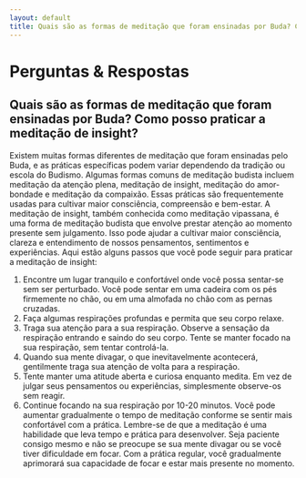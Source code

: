 ```yaml
---
layout: default
title: Quais são as formas de meditação que foram ensinadas por Buda? Como posso praticar a meditação de insight?
---
```

# Perguntas & Respostas
## Quais são as formas de meditação que foram ensinadas por Buda? Como posso praticar a meditação de insight?
Existem muitas formas diferentes de meditação que foram ensinadas pelo Buda, e as práticas específicas podem variar dependendo da tradição ou escola do Budismo. Algumas formas comuns de meditação budista incluem meditação da atenção plena, meditação de insight, meditação do amor-bondade e meditação da compaixão. Essas práticas são frequentemente usadas para cultivar maior consciência, compreensão e bem-estar.
A meditação de insight, também conhecida como meditação vipassana, é uma forma de meditação budista que envolve prestar atenção ao momento presente sem julgamento. Isso pode ajudar a cultivar maior consciência, clareza e entendimento de nossos pensamentos, sentimentos e experiências. Aqui estão alguns passos que você pode seguir para praticar a meditação de insight:
1. Encontre um lugar tranquilo e confortável onde você possa sentar-se sem ser perturbado. Você pode sentar em uma cadeira com os pés firmemente no chão, ou em uma almofada no chão com as pernas cruzadas.
2. Faça algumas respirações profundas e permita que seu corpo relaxe.
3. Traga sua atenção para a sua respiração. Observe a sensação da respiração entrando e saindo do seu corpo. Tente se manter focado na sua respiração, sem tentar controlá-la.
4. Quando sua mente divagar, o que inevitavelmente acontecerá, gentilmente traga sua atenção de volta para a respiração.
5. Tente manter uma atitude aberta e curiosa enquanto medita. Em vez de julgar seus pensamentos ou experiências, simplesmente observe-os sem reagir.
6. Continue focando na sua respiração por 10-20 minutos. Você pode aumentar gradualmente o tempo de meditação conforme se sentir mais confortável com a prática.
Lembre-se de que a meditação é uma habilidade que leva tempo e prática para desenvolver. Seja paciente consigo mesmo e não se preocupe se sua mente divagar ou se você tiver dificuldade em focar. Com a prática regular, você gradualmente aprimorará sua capacidade de focar e estar mais presente no momento.
